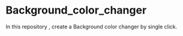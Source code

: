 # Background_color_changer
In this repository , create  a  Background color changer by single  click.
